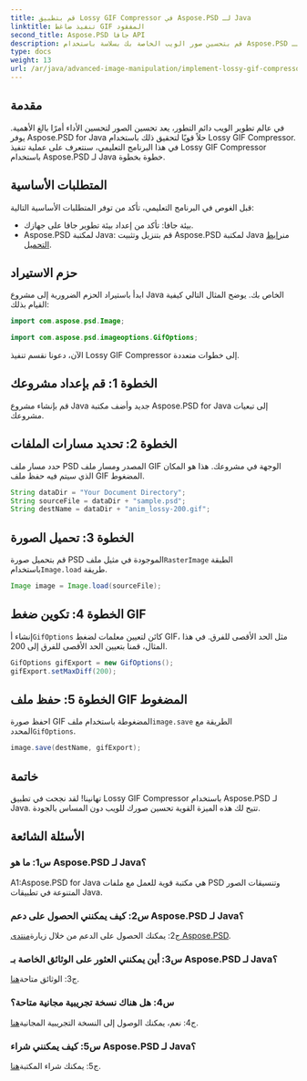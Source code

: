 ```yaml
---
title: قم بتطبيق Lossy GIF Compressor في Aspose.PSD لـ Java
linktitle: تنفيذ ضاغط GIF المفقود
second_title: Aspose.PSD جافا API
description: قم بتحسين صور الويب الخاصة بك بسلاسة باستخدام Aspose.PSD لـ Lossy GIF Compressor الخاص بـ Java. اتبع دليلنا خطوة بخطوة للتنفيذ الفعال.
type: docs
weight: 13
url: /ar/java/advanced-image-manipulation/implement-lossy-gif-compressor/
---
```

## مقدمة

في عالم تطوير الويب دائم التطور، يعد تحسين الصور لتحسين الأداء أمرًا بالغ الأهمية. يوفر Aspose.PSD for Java حلاً قويًا لتحقيق ذلك باستخدام Lossy GIF Compressor. في هذا البرنامج التعليمي، سنتعرف على عملية تنفيذ Lossy GIF Compressor باستخدام Aspose.PSD لـ Java خطوة بخطوة.

## المتطلبات الأساسية

قبل الغوص في البرنامج التعليمي، تأكد من توفر المتطلبات الأساسية التالية:

- بيئة جافا: تأكد من إعداد بيئة تطوير جافا على جهازك.
-  Aspose.PSD لمكتبة Java: قم بتنزيل وتثبيت Aspose.PSD لمكتبة Java من[رابط التحميل](https://releases.aspose.com/psd/java/).

## حزم الاستيراد

ابدأ باستيراد الحزم الضرورية إلى مشروع Java الخاص بك. يوضح المثال التالي كيفية القيام بذلك:

```java
import com.aspose.psd.Image;

import com.aspose.psd.imageoptions.GifOptions;
```

الآن، دعونا نقسم تنفيذ Lossy GIF Compressor إلى خطوات متعددة.

## الخطوة 1: قم بإعداد مشروعك

قم بإنشاء مشروع Java جديد وأضف مكتبة Aspose.PSD for Java إلى تبعيات مشروعك.

## الخطوة 2: تحديد مسارات الملفات

حدد مسار ملف PSD المصدر ومسار ملف GIF الوجهة في مشروعك. هذا هو المكان الذي سيتم فيه حفظ ملف GIF المضغوط.

```java
String dataDir = "Your Document Directory";
String sourceFile = dataDir + "sample.psd";
String destName = dataDir + "anim_lossy-200.gif";
```

## الخطوة 3: تحميل الصورة

 قم بتحميل صورة PSD الموجودة في مثيل ملف`RasterImage` الطبقة باستخدام`Image.load` طريقة.

```java
Image image = Image.load(sourceFile);
```

## الخطوة 4: تكوين ضغط GIF

 إنشاء أ`GifOptions` كائن لتعيين معلمات لضغط GIF، مثل الحد الأقصى للفرق. في هذا المثال، قمنا بتعيين الحد الأقصى للفرق إلى 200.

```java
GifOptions gifExport = new GifOptions();
gifExport.setMaxDiff(200);
```

## الخطوة 5: حفظ ملف GIF المضغوط

 احفظ صورة GIF المضغوطة باستخدام ملف`image.save` الطريقة مع المحدد`GifOptions`.

```java
image.save(destName, gifExport);
```

## خاتمة

تهانينا! لقد نجحت في تطبيق Lossy GIF Compressor باستخدام Aspose.PSD لـ Java. تتيح لك هذه الميزة القوية تحسين صورك للويب دون المساس بالجودة.

## الأسئلة الشائعة

### س1: ما هو Aspose.PSD لـ Java؟

A1:Aspose.PSD for Java هي مكتبة قوية للعمل مع ملفات PSD وتنسيقات الصور المتنوعة في تطبيقات Java.

### س2: كيف يمكنني الحصول على دعم Aspose.PSD لـ Java؟

 ج2: يمكنك الحصول على الدعم من خلال زيارة[منتدى Aspose.PSD](https://forum.aspose.com/c/psd/34).

### س3: أين يمكنني العثور على الوثائق الخاصة بـ Aspose.PSD لـ Java؟

ج3: الوثائق متاحة[هنا](https://reference.aspose.com/psd/java/).

### س4: هل هناك نسخة تجريبية مجانية متاحة؟

 ج4: نعم، يمكنك الوصول إلى النسخة التجريبية المجانية[هنا](https://releases.aspose.com/).

### س5: كيف يمكنني شراء Aspose.PSD لـ Java؟

 ج5: يمكنك شراء المكتبة[هنا](https://purchase.aspose.com/buy).